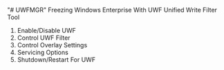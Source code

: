 "# UWFMGR" 
Freezing Windows Enterprise With UWF
Unified Write Filter Tool
1. Enable/Disable UWF
2. Control UWF Filter
3. Control Overlay Settings
4. Servicing Options
5. Shutdown/Restart For UWF
